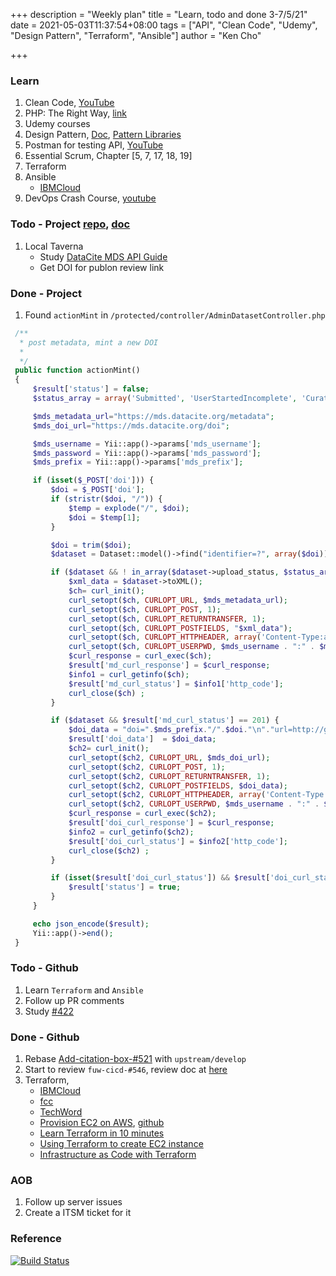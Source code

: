 +++
description = "Weekly plan"
title = "Learn, todo and done 3-7/5/21"
date = 2021-05-03T11:37:54+08:00
tags = ["API", "Clean Code", "Udemy", "Design Pattern", "Terraform", "Ansible"]
author = "Ken Cho"

+++  
### Learn
1. Clean Code, [YouTube](https://www.youtube.com/watch?v=7EmboKQH8lM)
2. PHP: The Right Way, [link](https://phptherightway.com/)
3. Udemy courses
4. Design Pattern, [Doc](https://designpatternsphp.readthedocs.io/en/latest/README.html), [Pattern Libraries](https://medium.com/@whatjackhasmade/pattern-libraries-abcc45c6144c)
5. Postman for testing API, [YouTube](https://www.freecodecamp.org/news/learn-how-to-use-postman-to-test-apis/)
6. Essential Scrum, Chapter [5, 7, 17, 18, 19]
7. Terraform  
8. Ansible  
      - [IBMCloud](https://www.youtube.com/watch?v=fHO1X93e4WA)  
9. DevOps Crash Course, [youtube](https://www.youtube.com/watch?v=OXE2a8dqIAI)

### Todo - Project [repo](https://github.com/kencho51/mint_doi), [doc](https://docs.google.com/document/d/1CopK9e9QclOd91WRN1LREEBefMDb5cWoHiElj3IfKLc/edit#)
1. Local Taverna
    - Study [DataCite MDS API Guide](https://support.datacite.org/docs/mds-api-guide)  
    - Get DOI for publon review link
    
### Done - Project
1. Found `actionMint` in  `/protected/controller/AdminDatasetController.php`
```php
 /**
  *	post metadata, mint a new DOI
  *
  */
 public function actionMint()
 {
     $result['status'] = false;
     $status_array = array('Submitted', 'UserStartedIncomplete', 'Curation');

     $mds_metadata_url="https://mds.datacite.org/metadata";
     $mds_doi_url="https://mds.datacite.org/doi";

     $mds_username = Yii::app()->params['mds_username'];
     $mds_password = Yii::app()->params['mds_password'];
     $mds_prefix = Yii::app()->params['mds_prefix'];

     if (isset($_POST['doi'])) {
         $doi = $_POST['doi'];
         if (stristr($doi, "/")) {
             $temp = explode("/", $doi);
             $doi = $temp[1];
         }

         $doi = trim($doi);
         $dataset = Dataset::model()->find("identifier=?", array($doi));

         if ($dataset && ! in_array($dataset->upload_status, $status_array)) {
             $xml_data = $dataset->toXML();
             $ch= curl_init();
             curl_setopt($ch, CURLOPT_URL, $mds_metadata_url);
             curl_setopt($ch, CURLOPT_POST, 1);
             curl_setopt($ch, CURLOPT_RETURNTRANSFER, 1);
             curl_setopt($ch, CURLOPT_POSTFIELDS, "$xml_data");
             curl_setopt($ch, CURLOPT_HTTPHEADER, array('Content-Type:application/xml;charset=UTF-8'));
             curl_setopt($ch, CURLOPT_USERPWD, $mds_username . ":" . $mds_password);
             $curl_response = curl_exec($ch);
             $result['md_curl_response'] = $curl_response;
             $info1 = curl_getinfo($ch);
             $result['md_curl_status'] = $info1['http_code'];
             curl_close($ch) ;
         }

         if ($dataset && $result['md_curl_status'] == 201) {
             $doi_data = "doi=".$mds_prefix."/".$doi."\n"."url=http://gigadb.org/dataset/".$dataset->identifier ;
             $result['doi_data']  = $doi_data;
             $ch2= curl_init();
             curl_setopt($ch2, CURLOPT_URL, $mds_doi_url);
             curl_setopt($ch2, CURLOPT_POST, 1);
             curl_setopt($ch2, CURLOPT_RETURNTRANSFER, 1);
             curl_setopt($ch2, CURLOPT_POSTFIELDS, $doi_data);
             curl_setopt($ch2, CURLOPT_HTTPHEADER, array('Content-Type:application/xml;charset=UTF-8'));
             curl_setopt($ch2, CURLOPT_USERPWD, $mds_username . ":" . $mds_password);
             $curl_response = curl_exec($ch2);
             $result['doi_curl_response'] = $curl_response;
             $info2 = curl_getinfo($ch2);
             $result['doi_curl_status'] = $info2['http_code'];
             curl_close($ch2) ;
         }

         if (isset($result['doi_curl_status']) && $result['doi_curl_status'] == 201) {
             $result['status'] = true;
         }
     }

     echo json_encode($result);
     Yii::app()->end();
 }
```

### Todo - Github
1. Learn `Terraform` and `Ansible`
2. Follow up PR comments
3. Study [#422](https://github.com/gigascience/gigadb-website/issues/422)  

### Done - Github
1. Rebase [Add-citation-box-#521](https://github.com/gigascience/gigadb-website/pull/521) with `upstream/develop`
2. Start to review `fuw-cicd-#546`, review doc at [here](https://gist.github.com/kencho51/6b5cebd15c9419484e73b2439a34f0d1)
3. Terraform,
   - [IBMCloud](https://www.youtube.com/watch?v=HmxkYNv1ksg)
   - [fcc](https://www.youtube.com/watch?v=SLB_c_ayRMo)
   - [TechWord](https://www.youtube.com/watch?v=l5k1ai_GBDE)
   - [Provision EC2 on AWS](https://www.youtube.com/watch?v=RA1mNClGYJ4), [github](https://github.com/Cloud-Yeti/aws-labs/tree/master/terraform-aws)
   - [Learn Terraform in 10 minutes](https://www.youtube.com/watch?v=UleogrJkZn0)
   - [Using Terraform to create EC2 instance](https://www.youtube.com/watch?v=6gKhCGYuHu4)
   - [Infrastructure as Code with Terraform](https://learn.hashicorp.com/tutorials/terraform/infrastructure-as-code)
   
### AOB
1. Follow up server issues
2. Create a ITSM ticket for it


### Reference


[![Build Status](https://travis-ci.com/kencho51/gigathing.svg?branch=master)](https://travis-ci.com/kencho51/gigathing)

